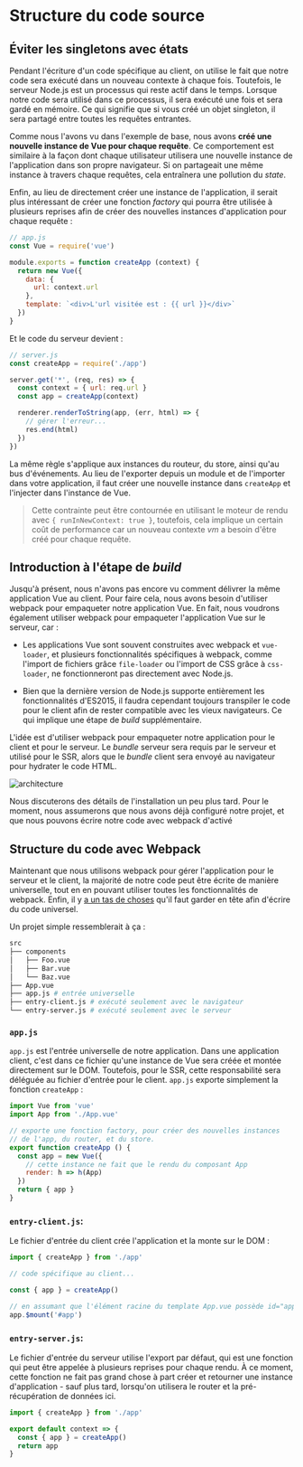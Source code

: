 # Structure du code source

## Éviter les singletons avec états

Pendant l'écriture d'un code spécifique au client, on utilise le fait que notre code sera exécuté dans un nouveau contexte à chaque fois. Toutefois, le serveur Node.js est un processus qui reste actif dans le temps. Lorsque notre code sera utilisé dans ce processus, il sera exécuté une fois et sera gardé en mémoire. Ce qui signifie que si vous créé un objet singleton, il sera partagé entre toutes les requêtes entrantes.

Comme nous l'avons vu dans l'exemple de base, nous avons **créé une nouvelle instance de Vue pour chaque requête**. Ce comportement est similaire à la façon dont chaque utilisateur utilisera une nouvelle instance de l'application dans son propre navigateur. Si on partageait une même instance à travers chaque requêtes, cela entraînera une pollution du *state*.

Enfin, au lieu de directement créer une instance de l'application, il serait plus intéressant de créer une fonction *factory* qui pourra être utilisée à plusieurs reprises afin de créer des nouvelles instances d'application pour chaque requête :

``` js
// app.js
const Vue = require('vue')

module.exports = function createApp (context) {
  return new Vue({
    data: {
      url: context.url
    },
    template: `<div>L'url visitée est : {{ url }}</div>`
  })
}
```

Et le code du serveur devient :

``` js
// server.js
const createApp = require('./app')

server.get('*', (req, res) => {
  const context = { url: req.url }
  const app = createApp(context)

  renderer.renderToString(app, (err, html) => {
    // gérer l'erreur...
    res.end(html)
  })
})
```

La même règle s'applique aux instances du routeur, du store, ainsi qu'au bus d'événements. Au lieu de l'exporter depuis un module et de l'importer dans votre application, il faut créer une nouvelle instance dans `createApp` et l'injecter dans l'instance de Vue.

> Cette contrainte peut être contournée en utilisant le moteur de rendu avec `{ runInNewContext: true }`, toutefois, cela implique un certain coût de performance car un nouveau contexte *vm* a besoin d'être créé pour chaque requête. 

## Introduction à l'étape de *build*

Jusqu'à présent, nous n'avons pas encore vu comment délivrer la même application Vue au client. Pour faire cela, nous avons besoin d'utiliser webpack pour empaqueter notre application Vue. En fait, nous voudrons également utiliser webpack pour empaqueter l'application Vue sur le serveur, car :

- Les applications Vue sont souvent construites avec webpack et `vue-loader`, et plusieurs fonctionnalités spécifiques à webpack, comme l'import de fichiers grâce `file-loader` ou l'import de CSS grâce à `css-loader`, ne fonctionneront pas directement avec Node.js.

- Bien que la dernière version de Node.js supporte entièrement les fonctionnalités d'ES2015, il faudra cependant toujours transpiler le code pour le client afin de rester compatible avec les vieux navigateurs. Ce qui implique une étape de *build* supplémentaire.

L'idée est d'utiliser webpack pour empaqueter notre application pour le client et pour le serveur. Le *bundle* serveur sera requis par le serveur et utilisé pour le SSR, alors que le *bundle* client sera envoyé au navigateur pour hydrater le code HTML.

![architecture](https://cloud.githubusercontent.com/assets/499550/17607895/786a415a-5fee-11e6-9c11-45a2cfdf085c.png)

Nous discuterons des détails de l'installation un peu plus tard. Pour le moment, nous assumerons que nous avons déjà configuré notre projet, et que nous pouvons écrire notre code avec webpack d'activé

## Structure du code avec Webpack

Maintenant que nous utilisons webpack pour gérer l'application pour le serveur et le client, la majorité de notre code peut être écrite de manière universelle, tout en en pouvant utiliser toutes les fonctionnalités de webpack. Enfin, il y [a un tas de choses](./universal.md) qu'il faut garder en tête afin d'écrire du code universel.

Un projet simple ressemblerait à ça :

``` bash
src
├── components
│   ├── Foo.vue
│   ├── Bar.vue
│   └── Baz.vue
├── App.vue
├── app.js # entrée universelle
├── entry-client.js # exécuté seulement avec le navigateur
└── entry-server.js # exécuté seulement avec le serveur
```

### `app.js`

`app.js` est l'entrée universelle de notre application. Dans une application client, c'est dans ce fichier qu'une instance de Vue sera créée et montée directement sur le DOM. Toutefois, pour le SSR, cette responsabilité sera déléguée au fichier d'entrée pour le client. `app.js` exporte simplement la fonction `createApp` :

``` js
import Vue from 'vue'
import App from './App.vue'

// exporte une fonction factory, pour créer des nouvelles instances 
// de l'app, du router, et du store.
export function createApp () {
  const app = new Vue({
    // cette instance ne fait que le rendu du composant App
    render: h => h(App)
  })
  return { app }
}
```

### `entry-client.js`:

Le fichier d'entrée du client crée l'application et la monte sur le DOM :

``` js
import { createApp } from './app'

// code spécifique au client...

const { app } = createApp()

// en assumant que l'élément racine du template App.vue possède id="app".
app.$mount('#app')
```

### `entry-server.js`:

Le fichier d'entrée du serveur utilise l'export par défaut, qui est une fonction qui peut être appelée à plusieurs reprises pour chaque rendu. À ce moment, cette fonction ne fait pas grand chose à part créer et retourner une instance d'application - sauf plus tard, lorsqu'on utilisera le router et la pré-récupération de données ici.

``` js
import { createApp } from './app'

export default context => {
  const { app } = createApp()
  return app
}
```
